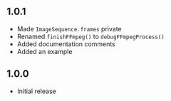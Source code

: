## 1.0.1

- Made `ImageSequence.frames` private
- Renamed `finishFFmpeg()` to `debugFFmpegProcess()`
- Added documentation comments
- Added an example

## 1.0.0

- Initial release
